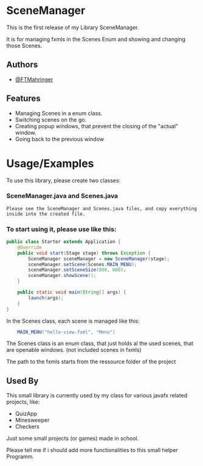 # SceneManager

This is the first release of my Library SceneManager.

It is for managing fxmls in the Scenes Enum
and showing and changing those Scenes.


## Authors

- [@FTMahringer](https://github.com/FTMahringer)


## Features

- Managing Scenes in a enum class.
- Switching scenes on the go.
- Creating popup windows, that prevent the closing of the "actual" window.
- Going back to the previous window


# Usage/Examples

To use this library, please create two classes:

### SceneManager.java and Scenes.java
```
Please see the SceneManager and Scenes.java files, and copy everything inside into the created file.
```

### To start using it, please use like this:
```java
public class Starter extends Application {
    @Override
    public void start(Stage stage) throws Exception {
        SceneManager sceneManager = new SceneManager(stage);
        sceneManager.setScene(Scenes.MAIN_MENU);
        sceneManager.setSceneSize(800, 600);
        sceneManager.showScene();
    }

    public static void main(String[] args) {
        launch(args);
    }
}
```

In the Scenes class, each scene is managed like this:
```java
    MAIN_MENU("hello-view.fxml", "Menu")
```
The Scenes class is an enum class, that just holds al the used scenes, that are openable windows. (not included scenes in fxmls)

The path to the fxmls starts from the ressource folder of the project

## Used By

This small library is currently used by my class for various javafx related projects, like:

- QuizApp
- Minesweeper
- Checkers

Just some small projects (or games) made in school.


Please tell me if i should add more functionalities to this small helper Programm.
